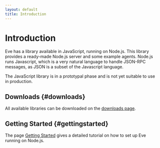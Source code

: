 ```yaml
---
layout: default
title: Introduction
---
```


# Introduction

Eve has a library available in JavaScript, running on Node.js.
This library provides a ready-made Node.js server and some example agents.
Node.js runs Javascript, which is a very natural language to handle
JSON-RPC messages, as JSON is a subset of the Javascript language.

The JavaScript library is in a prototypal phase and is not yet suitable
to use in production.


## Downloads {#downloads}

All available libraries can be downloaded on the
[downloads page](downloads.html).


## Getting Started {#gettingstarted}

The page [Getting Started](gettingstarted.html) gives a detailed tutorial
on how to set up Eve running on Node.js.

